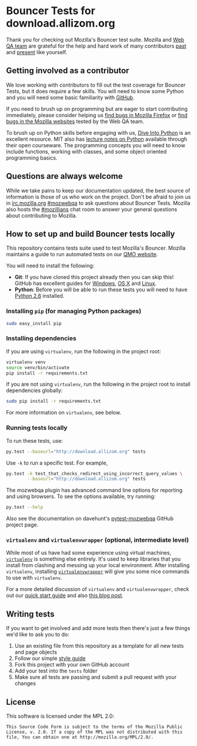 # Bouncer Tests for download.allizom.org

Thank you for checking out Mozilla's Bouncer test suite. Mozilla and [Web QA team](https://quality.mozilla.org/teams/web-qa/) are grateful for the help and hard work of many contributors [past](https://github.com/mozilla/bouncer-tests/graphs/contributors) and [present](https://github.com/mozilla-services/go-bouncer/graphs/contributors) like yourself.

## Getting involved as a contributor

We love working with contributors to fill out the test coverage for Bouncer Tests, but it does require a few skills. You will need to know some Python and you will need some basic familiarity with [GitHub](https://guides.github.com/).

If you need to brush up on programming but are eager to start contributing immediately, please consider helping us [find bugs in Mozilla Firefox](https://oneanddone.mozilla.org/team/2/) or [find bugs in the Mozilla websites](https://oneanddone.mozilla.org/team/6/) tested by the Web QA team.

To brush up on Python skills before engaging with us, [Dive Into Python](http://www.diveintopython.net/toc/) is an excellent resource. MIT also has [lecture notes on Python](http://ocw.mit.edu/courses/electrical-engineering-and-computer-science/6-189-a-gentle-introduction-to-programming-using-python-january-iap-2011/) available through their open courseware. The programming concepts you will need to know include functions, working with classes, and some object oriented programming basics.

## Questions are always welcome

While we take pains to keep our documentation updated, the best source of information is those of us who work on the project. Don't be afraid to join us in [irc.mozilla.org](https://wiki.mozilla.org/IRC) [#mozwebqa](http://chat.mibbit.com/?server=irc.mozilla.org&channel=#mozwebqa) to ask questions about Bouncer Tests. Mozilla also hosts the [#mozillians](http://chat.mibbit.com/?server=irc.mozilla.org&channel=#mozillians) chat room to answer your general questions about contributing to Mozilla.

## How to set up and build Bouncer tests locally

This repository contains tests suite used to test Mozilla's Bouncer. Mozilla maintains a guide to run automated tests on our [QMO website](https://quality.mozilla.org/docs/webqa/running-webqa-automated-tests/).

You will need to install the following:

* **Git**: If you have cloned this project already then you can skip this! GitHub has excellent guides for [Windows](https://help.github.com/articles/set-up-git/#platform-windows), [OS X](https://help.github.com/articles/set-up-git/#platform-mac) and [Linux](https://help.github.com/articles/set-up-git/#platform-linux).
* **Python**: Before you will be able to run these tests you will need to have [Python 2.6](https://www.python.org/download/releases/2.6/) installed.

### Installing `pip` (for managing Python packages)

```bash
sudo easy_install pip
```

### Installing dependencies

If you are using `virtualenv`, run the following in the project root:

```bash
virtualenv venv
source venv/bin/activate
pip install -r requirements.txt
```

If you are not using `virtualenv`, run the following in the project root to install dependencies globally:

```bash
sudo pip install -r requirements.txt
```

For more information on `virtualenv`, see below.

### Running tests locally

To run these tests, use:

```bash
py.test --baseurl="http://download.allizom.org" tests
```

Use `-k` to run a specific test. For example,

```bash
py.test -k test_that_checks_redirect_using_incorrect_query_values \
        --baseurl="http://download.allizom.org" tests
```

The mozwebqa plugin has advanced command line options for reporting and using browsers. To see the options available, try running:

```bash
py.test --help
```

Also see the documentation on davehunt's [pytest-mozwebqa](https://github.com/davehunt/pytest-mozwebqa) GitHub project page.

### `virtualenv` and `virtualenvwrapper` (optional, intermediate level)

While most of us have had some experience using virtual machines, [`virtualenv`](https://pypi.python.org/pypi/virtualenv) is something else entirely. It's used to keep libraries that you install from clashing and messing up your local environment. After installing `virtualenv`, installing [`virtualenvwrapper`](https://bitbucket.org/dhellmann/virtualenvwrapper) will give you some nice commands to use with `virtualenv`.

For a more detailed discussion of `virtualenv` and `virtualenvwrapper`, check out our [quick start guide](https://wiki.mozilla.org/QA/Execution/Web_Testing/Automation/Virtual_Environments) and also [this blog post](http://www.silverwareconsulting.com/index.cfm/2012/7/24/Getting-Started-with-virtualenv-and-virtualenvwrapper-in-Python).

## Writing tests

If you want to get involved and add more tests then there's just a few things we'd like to ask you to do:

1. Use an existing file from this repository as a template for all new tests and page objects
2. Follow our simple [style guide](https://wiki.mozilla.org/QA/Execution/Web_Testing/Docs/Automation/StyleGuide)
3. Fork this project with your own GitHub account
4. Add your test into the `tests` folder
5. Make sure all tests are passing and submit a pull request with your changes

## License

This software is licensed under the MPL 2.0:

```
This Source Code Form is subject to the terms of the Mozilla Public
License, v. 2.0. If a copy of the MPL was not distributed with this
file, You can obtain one at http://mozilla.org/MPL/2.0/.
```
